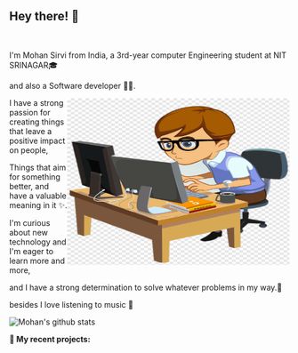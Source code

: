 ## Hey there!  👋

<br />

I'm Mohan Sirvi from India, a 3rd-year computer Engineering student at NIT SRINAGAR🎓 

and also a Software developer 👩‍💻.

<img align="right" src="https://raw.githubusercontent.com/rockstarCSE057/rockstarCSE057/master/Mohan Sirvi1.png" width="400" height="300" alt="banner that says Mohan Sirvi - software engineer">

I have a strong passion for creating things that leave a positive impact on people,

Things that aim for something better, and have a valuable meaning in it ✨.

I'm curious about new technology and I'm eager to learn more and more,

and I have a strong determination to solve whatever problems in my way.💪


besides I love listening to music 🎵

![Mohan's github stats](https://github-readme-stats.vercel.app/api?username=rockstarCSE057&show_icons=true&hide_border=true)

**:rocket: My recent projects:**
<!--
<a href="https://github.com/rockstarCSE057/Line-Encoding">
  <img align="left" src="https://github-readme-stats.vercel.app/api/pin/?username=rockstarCSE057&repo=Line-Encoding" />
</a>

<a href="https://github.com/rockstarCSE057/Mini-Tic-Tac-Toe">
  <img align="right" src="https://github-readme-stats.vercel.app/api/pin/?username=rockstarCSE057&repo=Mini-Tic-Tac-Toe" />
</a>




**Mohan** is a ✨ _special_ ✨ repository because its `README.md` (this file) appears on your GitHub profile.

Here are some ideas to get you started:

- 🔭 I’m currently working on 
- 👯 I’m looking to collaborate on ...
- 🤔 I’m looking for help with ...
- 💬 Ask me about ...
- 📫 How to reach me: ...
- 😄 Pronouns: ...
- ⚡ Fun fact: ...
-->
